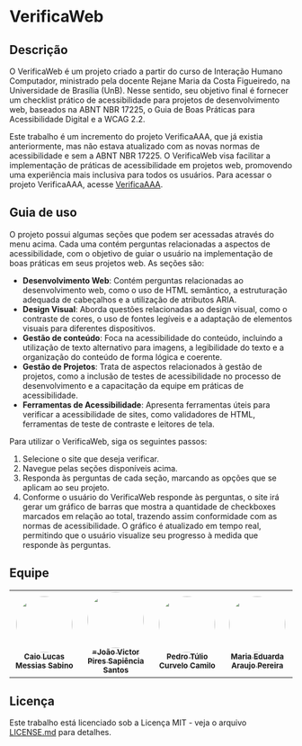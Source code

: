 # VerificaWeb

## Descrição

O VerificaWeb é um projeto criado a partir do curso de Interação Humano Computador, ministrado pela docente Rejane Maria da Costa Figueiredo, na Universidade de Brasília (UnB). Nesse sentido, seu objetivo final é fornecer um checklist prático de acessibilidade para projetos de desenvolvimento web, baseados na ABNT NBR 17225, o Guia de Boas Práticas para Acessibilidade Digital e a WCAG 2.2.

Este trabalho é um incremento do projeto VerificaAAA, que já existia anteriormente, mas não estava atualizado com as novas normas de acessibilidade e sem a ABNT NBR 17225. O VerificaWeb visa facilitar a implementação de práticas de acessibilidade em projetos web, promovendo uma experiência mais inclusiva para todos os usuários. Para acessar o projeto VerificaAAA, acesse [VerificaAAA](https://github.com/vitorfleonardo/VerificaAAA/tree/main).

## Guia de uso

O projeto possui algumas seções que podem ser acessadas através do menu acima. Cada uma contém perguntas relacionadas a aspectos de acessibilidade, com o objetivo de guiar o usuário na implementação de boas práticas em seus projetos web. As seções são:

- **Desenvolvimento Web**: Contém perguntas relacionadas ao desenvolvimento web, como o uso de HTML semântico, a estruturação adequada de cabeçalhos e a utilização de atributos ARIA.
- **Design Visual**: Aborda questões relacionadas ao design visual, como o contraste de cores, o uso de fontes legíveis e a adaptação de elementos visuais para diferentes dispositivos.
- **Gestão de conteúdo**: Foca na acessibilidade do conteúdo, incluindo a utilização de texto alternativo para imagens, a legibilidade do texto e a organização do conteúdo de forma lógica e coerente.
- **Gestão de Projetos**: Trata de aspectos relacionados à gestão de projetos, como a inclusão de testes de acessibilidade no processo de desenvolvimento e a capacitação da equipe em práticas de acessibilidade.
- **Ferramentas de Acessibilidade**: Apresenta ferramentas úteis para verificar a acessibilidade de sites, como validadores de HTML, ferramentas de teste de contraste e leitores de tela.


Para utilizar o VerificaWeb, siga os seguintes passos:

1. Selecione o site que deseja verificar.
2. Navegue pelas seções disponíveis acima.
3. Responda às perguntas de cada seção, marcando as opções que se aplicam ao seu projeto.
4. Conforme o usuário do VerificaWeb responde às perguntas, o site irá gerar um gráfico de barras que mostra a quantidade de checkboxes marcados em relação ao total, trazendo assim conformidade com as normas de acessibilidade. O gráfico é atualizado em tempo real, permitindo que o usuário visualize seu progresso à medida que responde às perguntas.



## Equipe

<table>
  <tr>
    <td align="center"><a href="https://github.com/caiomsabino"><img style="border-radius: 50%;" src="https://github.com/caiomsabino.png" width="100px;" alt=""/><br /><sub><b>Caio Lucas Messias Sabino</b></sub></a><br />
    <td align="center"><a href="https://github.com/JoaoSapiencia"><img style="border-radius: 50%;" src="https://github.com/JoaoSapiencia.png" width="100px;" alt=""/><br /><sub><b>=João Victor Pires Sapiência Santos</b></sub></a><br />
    <td align="center"><a href="https://github.com/PedrooCamilo "><img style="border-radius: 50%;" src="https://github.com/PedrooCamilo.png" width="100px;" alt=""/><br /><sub><b>Pedro Túlio Curvelo Camilo</b></sub></a><br />
    <td align="center"><a href="https://github.com/maaduh "><img style="border-radius: 50%;" src="https://github.com/maaduh.png" width="100px;" alt=""/><br /><sub><b>Maria Eduarda Araujo Pereira</b></sub></a><br />
  </tr>
</table>



## Licença

Este trabalho está licenciado sob a Licença MIT - veja o arquivo [LICENSE.md](https://github.com/vitorfleonardo/VerificaAAA/tree/main?tab=License-1-ov-file) para detalhes.